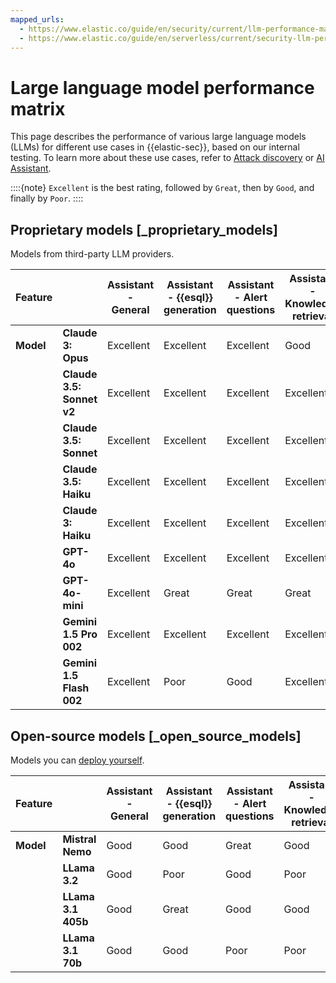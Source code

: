 ```yaml
---
mapped_urls:
  - https://www.elastic.co/guide/en/security/current/llm-performance-matrix.html
  - https://www.elastic.co/guide/en/serverless/current/security-llm-performance-matrix.html
---
```


# Large language model performance matrix

This page describes the performance of various large language models (LLMs) for different use cases in {{elastic-sec}}, based on our internal testing. To learn more about these use cases, refer to [Attack discovery](/solutions/security/ai/attack-discovery.md) or [AI Assistant](/solutions/security/ai/ai-assistant.md).

::::{note}
`Excellent` is the best rating, followed by `Great`, then by `Good`, and finally by `Poor`.
::::



## Proprietary models [_proprietary_models]

Models from third-party LLM providers.

| **Feature** |  | **Assistant - General** | **Assistant - {{esql}} generation** | **Assistant - Alert questions** | **Assistant - Knowledge retrieval** | **Attack Discovery** |
| --- | --- | --- | --- | --- | --- | --- |
| **Model** | **Claude 3: Opus** | Excellent | Excellent | Excellent | Good | Great |
|  | **Claude 3.5: Sonnet v2** | Excellent | Excellent | Excellent | Excellent | Great |
|  | **Claude 3.5: Sonnet** | Excellent | Excellent | Excellent | Excellent | Excellent |
|  | **Claude 3.5: Haiku** | Excellent | Excellent | Excellent | Excellent | Poor |
|  | **Claude 3: Haiku** | Excellent | Excellent | Excellent | Excellent | Poor |
|  | **GPT-4o** | Excellent | Excellent | Excellent | Excellent | Great |
|  | **GPT-4o-mini** | Excellent | Great | Great | Great | Poor |
|  | **Gemini 1.5 Pro 002** | Excellent | Excellent | Excellent | Excellent | Excellent |
|  | **Gemini 1.5 Flash 002** | Excellent | Poor | Good | Excellent | Poor |


## Open-source models [_open_source_models]

Models you can [deploy yourself](/solutions/security/ai/connect-to-own-local-llm.md).

| **Feature** |  | **Assistant - General** | **Assistant - {{esql}} generation** | **Assistant - Alert questions** | **Assistant - Knowledge retrieval** | **Attack Discovery** |
| --- | --- | --- | --- | --- | --- | --- |
| **Model** | **Mistral Nemo** | Good | Good | Great | Good | Poor |
|  | **LLama 3.2** | Good | Poor | Good | Poor | Poor |
|  | **LLama 3.1 405b** | Good | Great | Good | Good | Poor |
|  | **LLama 3.1 70b** | Good | Good | Poor | Poor | Poor |
